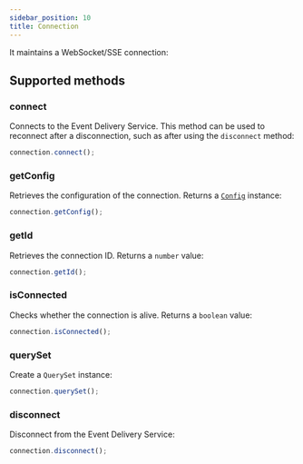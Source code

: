 ```yaml
---
sidebar_position: 10
title: Connection
---
```


It maintains a WebSocket/SSE connection:

## Supported methods

### connect

Connects to the Event Delivery Service. This method can be used to reconnect after a disconnection, such as after using the `disconnect` method:
```js
connection.connect();
```

### getConfig

Retrieves the configuration of the connection. Returns a [`Config`](/photoniq/event-delivery/clients/#config-schema) instance:
```js
connection.getConfig();
```

### getId

Retrieves the connection ID. Returns a `number` value:
```js
connection.getId();
```

### isConnected

Checks whether the connection is alive. Returns a `boolean` value:
```js
connection.isConnected();
```

### querySet

Create a `QuerySet` instance:
```js
connection.querySet();
```

### disconnect

Disconnect from the Event Delivery Service:
```js
connection.disconnect();
```
